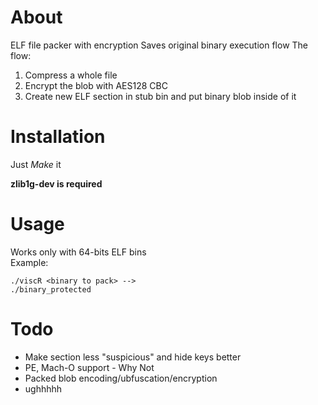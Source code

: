 # About
ELF file packer with encryption
Saves original binary execution flow
The flow:
1. Compress a whole file
2. Encrypt the blob with AES128 CBC
3. Create new ELF section in stub bin and put binary blob inside of it 

# Installation
Just *Make* it

**zlib1g-dev is required**

# Usage
Works only with 64-bits ELF bins  
Example:  
```
./viscR <binary to pack> -->
./binary_protected
```

# Todo
+ Make section less "suspicious" and hide keys better
+ PE, Mach-O support - Why Not
+ Packed blob encoding/ubfuscation/encryption
+ ughhhhh
